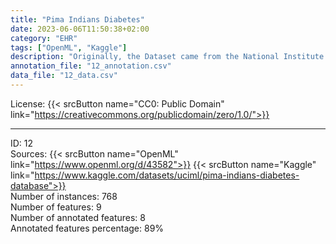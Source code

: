 ```yaml
---
title: "Pima Indians Diabetes"
date: 2023-06-06T11:50:38+02:00
category: "EHR"
tags: ["OpenML", "Kaggle"]
description: "Originally, the Dataset came from the National Institute of Diabetes and Digestive and Kidney Diseases, but data was restricted because of ethical guidelines. The objective of the experiment is to predict whether a patient has diabetes based on certain diagnostic measurements. This dataset is one of the most popular data used to introduce machine learning methods."
annotation_file: "12_annotation.csv"
data_file: "12_data.csv"
---
```


License: {{< srcButton name="CC0: Public Domain" link="https://creativecommons.org/publicdomain/zero/1.0/">}} 

 --- 
ID: 12 \
Sources: {{< srcButton name="OpenML" link="https://www.openml.org/d/43582">}} {{< srcButton name="Kaggle" link="https://www.kaggle.com/datasets/uciml/pima-indians-diabetes-database">}}  \
Number of instances: 768 \
Number of features: 9 \
Number of annotated features: 8 \
Annotated features percentage: 89% 
